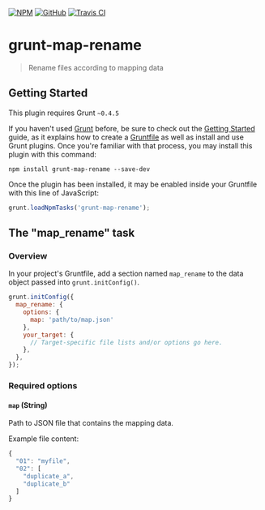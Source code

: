 [![NPM](https://img.shields.io/npm/v/grunt-map-rename.svg)](https://www.npmjs.com/package/grunt-map-rename)
[![GitHub](https://img.shields.io/github/tag/b263/grunt-map-rename.svg)](https://github.com/b263/grunt-map-rename)
[![Travis CI](https://img.shields.io/travis/b263/grunt-map-rename.svg)](https://travis-ci.org/b263/grunt-map-rename)

# grunt-map-rename

> Rename files according to mapping data

## Getting Started
This plugin requires Grunt `~0.4.5`

If you haven't used [Grunt](http://gruntjs.com/) before, be sure to check out the [Getting Started](http://gruntjs.com/getting-started) guide, as it explains how to create a [Gruntfile](http://gruntjs.com/sample-gruntfile) as well as install and use Grunt plugins. Once you're familiar with that process, you may install this plugin with this command:

```shell
npm install grunt-map-rename --save-dev
```

Once the plugin has been installed, it may be enabled inside your Gruntfile with this line of JavaScript:

```js
grunt.loadNpmTasks('grunt-map-rename');
```

## The "map_rename" task

### Overview
In your project's Gruntfile, add a section named `map_rename` to the data object passed into `grunt.initConfig()`.

```js
grunt.initConfig({
  map_rename: {
    options: {
      map: 'path/to/map.json'
    },
    your_target: {
      // Target-specific file lists and/or options go here.
    },
  },
});
```

### Required options

#### **`map`** (String)

Path to JSON file that contains the mapping data.

Example file content:

```js
{
  "01": "myfile",
  "02": [
    "duplicate_a",
    "duplicate_b"
  ]
}
```